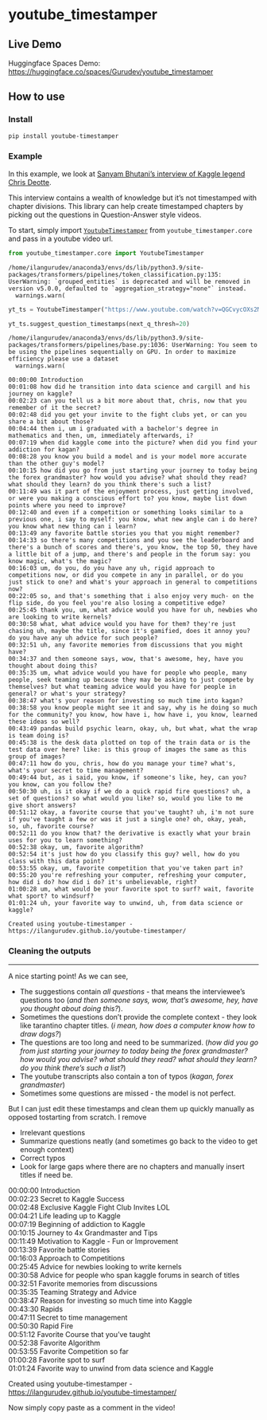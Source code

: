 youtube_timestamper
================

<!-- WARNING: THIS FILE WAS AUTOGENERATED! DO NOT EDIT! -->

## Live Demo

Huggingface Spaces Demo:
https://huggingface.co/spaces/Gurudev/youtube_timestamper

## How to use

### Install

``` sh
pip install youtube-timestamper
```

### Example

In this example, we look at [Sanyam Bhutani’s interview of Kaggle legend
Chris Deotte](https://www.youtube.com/watch?v=QGCvycOXs2M).

This interview contains a wealth of knowledge but it’s not timestamped
with chapter divisions. This library can help create timestamped
chapters by picking out the questions in Question-Answer style videos.

To start, simply import
[`YoutubeTimestamper`](https://ilangurudev.github.io/youtube-timestamper/core.html#youtubetimestamper)
from `youtube_timestamper.core` and pass in a youtube video url.

``` python
from youtube_timestamper.core import YoutubeTimestamper
```

    /home/ilangurudev/anaconda3/envs/ds/lib/python3.9/site-packages/transformers/pipelines/token_classification.py:135: UserWarning: `grouped_entities` is deprecated and will be removed in version v5.0.0, defaulted to `aggregation_strategy="none"` instead.
      warnings.warn(

``` python
yt_ts = YoutubeTimestamper("https://www.youtube.com/watch?v=QGCvycOXs2M")
```

``` python
yt_ts.suggest_question_timestamps(next_q_thresh=20)
```

    /home/ilangurudev/anaconda3/envs/ds/lib/python3.9/site-packages/transformers/pipelines/base.py:1036: UserWarning: You seem to be using the pipelines sequentially on GPU. In order to maximize efficiency please use a dataset
      warnings.warn(

    00:00:00 Introduction
    00:01:08 how did he transition into data science and cargill and his journey on kaggle?
    00:02:23 can you tell us a bit more about that, chris, now that you remember of it the secret?
    00:02:48 did you get your invite to the fight clubs yet, or can you share a bit about those?
    00:04:44 then i, um i graduated with a bachelor's degree in mathematics and then, um, immediately afterwards, i?
    00:07:19 when did kaggle come into the picture? when did you find your addiction for kagan?
    00:08:28 you know you build a model and is your model more accurate than the other guy's model?
    00:10:15 how did you go from just starting your journey to today being the forex grandmaster? how would you advise? what should they read? what should they learn? do you think there's such a list?
    00:11:49 was it part of the enjoyment process, just getting involved, or were you making a conscious effort to? you know, maybe list down points where you need to improve?
    00:12:40 and even if a competition or something looks similar to a previous one, i say to myself: you know, what new angle can i do here? you know what new thing can i learn?
    00:13:49 any favorite battle stories you that you might remember?
    00:14:33 so there's many competitions and you see the leaderboard and there's a bunch of scores and there's, you know, the top 50, they have a little bit of a jump, and there's and people in the forum say: you know magic, what's the magic?
    00:16:03 um, do you, do you have any uh, rigid approach to competitions now, or did you compete in any in parallel, or do you just stick to one? and what's your approach in general to competitions now?
    00:22:05 so, and that's something that i also enjoy very much- on the flip side, do you feel you're also losing a competitive edge?
    00:25:45 thank you, um, what advice would you have for uh, newbies who are looking to write kernels?
    00:30:58 what, what advice would you have for them? they're just chasing uh, maybe the title, since it's gamified, does it annoy you? do you have any uh advice for such people?
    00:32:51 uh, any favorite memories from discussions that you might have?
    00:34:37 and then someone says, wow, that's awesome, hey, have you thought about doing this?
    00:35:35 um, what advice would you have for people who people, many people, seek teaming up because they may be asking to just compete by themselves? but what teaming advice would you have for people in general? or what's your strategy?
    00:38:47 what's your reason for investing so much time into kagan?
    00:38:58 you know people might see it and say, why is he doing so much for the community? you know, how have i, how have i, you know, learned these ideas so well?
    00:43:49 pandas build psychic learn, okay, uh, but what, what the wrap is team doing is?
    00:45:38 is the desk data plotted on top of the train data or is the test data over here? like: is this group of images the same as this group of images?
    00:47:11 how do you, chris, how do you manage your time? what's, what's your secret to time management?
    00:49:44 but, as i said, you know, if someone's like, hey, can you? you know, can you follow the?
    00:50:30 uh, is it okay if we do a quick rapid fire questions? uh, a set of questions? so what would you like? so, would you like to me give short answers?
    00:51:12 okay, a favorite course that you've taught? uh, i'm not sure if you've taught a few or was it just a single one? oh, okay, yeah, so, uh, favorite course?
    00:52:11 do you know that? the derivative is exactly what your brain uses for you to learn something?
    00:52:38 okay, um, favorite algorithm?
    00:52:54 it's just how do you classify this guy? well, how do you class with this data point?
    00:53:55 okay, um, favorite competition that you've taken part in?
    00:55:20 you're refreshing your computer, refreshing your computer, how did i do? how did i do? it's unbelievable, right?
    01:00:28 um, what would be your favorite spot to surf? wait, favorite what sport? to windsurf?
    01:01:24 uh, your favorite way to unwind, uh, from data science or kaggle?

    Created using youtube-timestamper - https://ilangurudev.github.io/youtube-timestamper/

### Cleaning the outputs

------------------------------------------------------------------------

A nice starting point! As we can see,

-   The suggestions contain *all questions* - that means the
    interviewee’s questions too (*and then someone says, wow, that’s
    awesome, hey, have you thought about doing this?*).
-   Sometimes the questions don’t provide the complete context - they
    look like tarantino chapter titles. (*i mean, how does a computer
    know how to draw dogs?*)
-   The questions are too long and need to be summarized. (*how did you
    go from just starting your journey to today being the forex
    grandmaster? how would you advise? what should they read? what
    should they learn? do you think there’s such a list?*)
-   The youtube transcripts also contain a ton of typos (*kagan, forex
    grandmaster*)
-   Sometimes some questions are missed - the model is not perfect.

But I can just edit these timestamps and clean them up quickly manually
as opposed tostarting from scratch. I remove

-   Irrelevant questions
-   Summarize questions neatly (and sometimes go back to the video to
    get enough context)
-   Correct typos
-   Look for large gaps where there are no chapters and manually insert
    titles if need be.

00:00:00 Introduction<br /> 00:02:23 Secret to Kaggle Success<br />
00:02:48 Exclusive Kaggle Fight Club Invites LOL<br /> 00:04:21 Life
leading up to Kaggle<br /> 00:07:19 Beginning of addiction to
Kaggle<br /> 00:10:15 Journey to 4x Grandmaster and Tips<br /> 00:11:49
Motivation to Kaggle - Fun or Improvement<br /> 00:13:39 Favorite battle
stories<br /> 00:16:03 Approach to Competitions<br /> 00:25:45 Advice
for newbies looking to write kernels<br /> 00:30:58 Advice for people
who span kaggle forums in search of titles<br /> 00:32:51 Favorite
memories from discussions<br /> 00:35:35 Teaming Strategy and
Advice<br /> 00:38:47 Reason for investing so much time into
Kaggle<br /> 00:43:30 Rapids<br /> 00:47:11 Secret to time
management<br /> 00:50:30 Rapid Fire<br /> 00:51:12 Favorite Course that
you’ve taught<br /> 00:52:38 Favorite Algorithm<br /> 00:53:55 Favorite
Competition so far<br /> 01:00:28 Favorite spot to surf<br /> 01:01:24
Favorite way to unwind from data science and Kaggle<br />

Created using youtube-timestamper -
https://ilangurudev.github.io/youtube-timestamper/

Now simply copy paste as a comment in the video!
